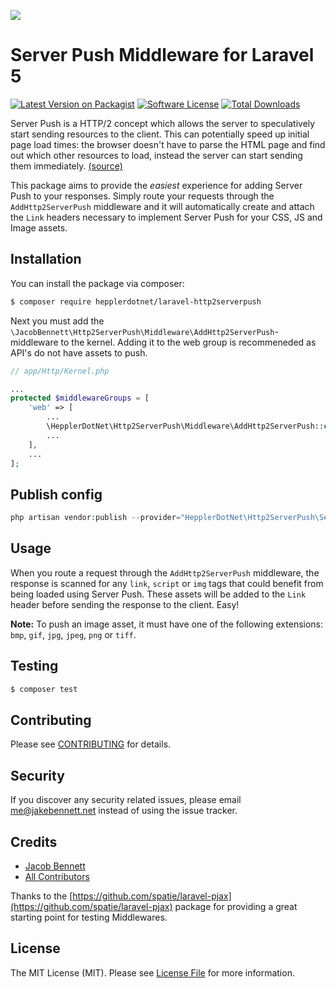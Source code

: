 ![](https://raw.githubusercontent.com/jacobbennett/laravel-http2serverpush/master/server-push.png)

# Server Push Middleware for Laravel 5

[![Latest Version on Packagist](https://img.shields.io/packagist/v/hepplerdotnet/laravel-Http2ServerPush.svg?maxAge=2592000?style=flat-square)](https://packagist.org/packages/hepplerdotnet/laravel-http2serverpush)
[![Software License](https://img.shields.io/badge/license-MIT-brightgreen.svg?style=flat-square)](LICENSE.md)
[![Total Downloads](https://img.shields.io/packagist/dt/hepplerdotnet/laravel-http2serverpush.svg?style=flat-square)](https://packagist.org/packages/hepplerdotnet/laravel-http2serverpush)

Server Push is a HTTP/2 concept which allows the server to speculatively start sending resources to the client. This can potentially speed up initial page load times: the browser doesn't have to parse the HTML page and find out which other resources to load, instead the server can start sending them immediately. [(source)](http://blog.xebia.com/http2-server-push/)

This package aims to provide the _easiest_ experience for adding Server Push to your responses. 
Simply route your requests through the `AddHttp2ServerPush` middleware and it will automatically create and attach the `Link` headers necessary to implement Server Push for your CSS, JS and Image assets.

## Installation

You can install the package via composer:
``` bash
$ composer require hepplerdotnet/laravel-http2serverpush
```

Next you must add the `\JacobBennett\Http2ServerPush\Middleware\AddHttp2ServerPush`-middleware to the kernel. Adding it to the web group is recommeneded as API's do not have assets to push.
```php
// app/Http/Kernel.php

...
protected $middlewareGroups = [
    'web' => [
        ...
        \HepplerDotNet\Http2ServerPush\Middleware\AddHttp2ServerPush::class,
        ...
    ],
    ...
];
```

## Publish config

```php
php artisan vendor:publish --provider="HepplerDotNet\Http2ServerPush\ServiceProvider"
```


## Usage

When you route a request through the `AddHttp2ServerPush` middleware, the response is scanned for any `link`, `script` or `img` tags that could benefit from being loaded using Server Push. 
These assets will be added to the `Link` header before sending the response to the client. Easy!

**Note:** To push an image asset, it must have one of the following extensions: `bmp`, `gif`, `jpg`, `jpeg`, `png` or `tiff`.

## Testing

``` bash
$ composer test
```

## Contributing

Please see [CONTRIBUTING](CONTRIBUTING.md) for details.

## Security

If you discover any security related issues, please email me@jakebennett.net instead of using the issue tracker.

## Credits

- [Jacob Bennett](https://github.com/jacobbennett)
- [All Contributors](../../contributors)

Thanks to the [https://github.com/spatie/laravel-pjax](https://github.com/spatie/laravel-pjax) package for providing a great starting point for testing Middlewares.

## License

The MIT License (MIT). Please see [License File](LICENSE.md) for more information.
